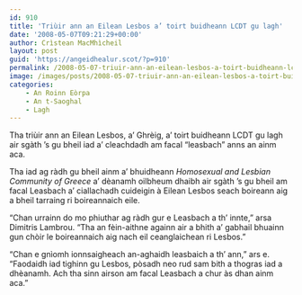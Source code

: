 ```yaml
---
id: 910
title: 'Triùir ann an Eilean Lesbos a’ toirt buidheann LCDT gu lagh'
date: '2008-05-07T09:21:29+00:00'
author: Crìstean MacMhìcheil
layout: post
guid: 'https://angeidhealur.scot/?p=910'
permalink: /2008-05-07-triuir-ann-an-eilean-lesbos-a-toirt-buidheann-lcdt-gu-lagh/
image: /images/posts/2008-05-07-triuir-ann-an-eilean-lesbos-a-toirt-buidheann-lcdt-gu-lagh.webp
categories:
    - An Roinn Eòrpa
    - An t-Saoghal
    - Lagh
---
```


Tha triùir ann an Eilean Lesbos, a’ Ghrèig, a’ toirt buidheann LCDT gu lagh air sgàth ’s gu bheil iad a’ cleachdadh am facal “leasbach” anns an ainm aca.

Tha iad ag ràdh gu bheil ainm a’ bhuidheann *Homosexual and Lesbian Community of Greece* a’ dèanamh oilbheum dhaibh air sgàth ’s gu bheil am facal Leasbach a’ ciallachadh cuideigin à Eilean Lesbos seach boireann aig a bheil tarraing ri boireannaich eile.

“Chan urrainn do mo phiuthar ag ràdh gur e Leasbach a th’ innte,” arsa Dimitris Lambrou. “Tha an fèin-aithne againn air a bhith a’ gabhail bhuainn gun chòir le boireannaich aig nach eil ceanglaichean ri Lesbos.”

“Chan e gnìomh ionnsaigheach an-aghaidh leasbaich a th’ ann,” ars e. “Faodaidh iad tighinn gu Lesbos, pòsadh neo rud sam bith a thogras iad a dhèanamh. Ach tha sinn airson am facal Leasbach a chur às dhan ainm aca.”
